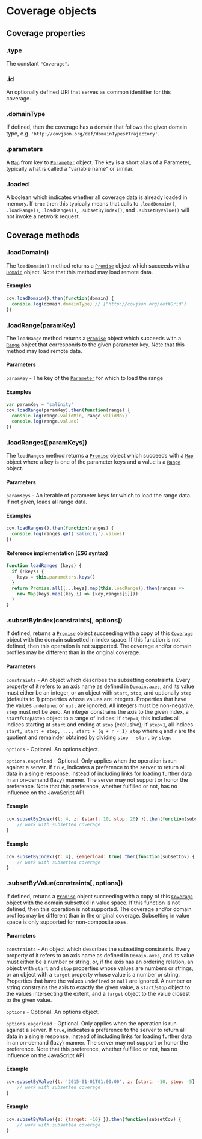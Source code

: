 # Coverage objects

## Coverage properties

### .type

The constant `"Coverage"`.

### .id

An optionally defined URI that serves as common identifier for this coverage.

### .domainType

If defined, then the coverage has a domain that follows the given domain type, e.g. `'http://covjson.org/def/domainTypes#Trajectory'`.

### .parameters

A [`Map`](https://developer.mozilla.org/de/docs/Web/JavaScript/Reference/Global_Objects/Map) from key to [`Parameter`](Parameter.md) object. The key is a short alias of a Parameter, typically what is called a "variable name" or similar.

### .loaded

A boolean which indicates whether all coverage data is already loaded in memory. If `true` then this typically means that calls to `.loadDomain()`, `.loadRange()`, `.loadRanges()`, `.subsetByIndex()`, and `.subsetByValue()` will not invoke a network request.

## Coverage methods

### .loadDomain()

The `loadDomain()` method returns a [`Promise`](https://developer.mozilla.org/de/docs/Web/JavaScript/Reference/Global_Objects/Promise) object which succeeds with a [`Domain`](Domain.md) object. Note that this method may load remote data.

#### Examples

```js
cov.loadDomain().then(function(domain) {
  console.log(domain.domainType) // ["http://covjson.org/def#Grid"]
})
```

### .loadRange(paramKey)

The `loadRange` method returns a [`Promise`](https://developer.mozilla.org/de/docs/Web/JavaScript/Reference/Global_Objects/Promise) object which succeeds with a [`Range`](Range.md) object that corresponds to the given parameter key. Note that this method may load remote data.

#### Parameters

`paramKey` - The key of the [`Parameter`](Parameter.md) for which to load the range

#### Examples

```js
var paramKey = 'salinity'
cov.loadRange(paramKey).then(function(range) {
  console.log(range.validMin, range.validMax)
  console.log(range.values)
})
```

### .loadRanges([paramKeys])

The `loadRanges` method returns a [`Promise`](https://developer.mozilla.org/de/docs/Web/JavaScript/Reference/Global_Objects/Promise) object which succeeds with a [`Map`](https://developer.mozilla.org/de/docs/Web/JavaScript/Reference/Global_Objects/Map) object where a key is one of the parameter keys and a value is a [`Range`](Range.md) object.

#### Parameters

`paramKeys` - An iterable of parameter keys for which to load the range data. If not given, loads all range data.

#### Examples

```js
cov.loadRanges().then(function(ranges) {
  console.log(ranges.get('salinity').values)
})
```

#### Reference implementation (ES6 syntax)

```js
function loadRanges (keys) {
  if (!keys) {
    keys = this.parameters.keys()
  }
  return Promise.all([...keys].map(this.loadRange)).then(ranges =>
    new Map(keys.map((key,i) => [key,ranges[i]]))
  )
}
```

### .subsetByIndex(constraints[, options])

If defined, returns a [`Promise`](https://developer.mozilla.org/de/docs/Web/JavaScript/Reference/Global_Objects/Promise) object succeeding with a copy of this [`Coverage`](Coverage.md) object with the domain subsetted in index space. If this function is not defined, then this operation is not supported. The coverage and/or domain profiles may be different than in the original coverage.

#### Parameters

`constraints` - An object which describes the subsetting constraints. Every property of it refers to an axis name as defined in `Domain.axes`, and its value must either be an integer, or an object with `start`, `stop`, and optionally `step` (defaults to 1) properties whose values are integers. Properties that have the values `undefined` or `null` are ignored. All integers must be non-negative, `step` must not be zero. An integer constrains the axis to the given index, a `start`/`stop`/`step` object to a range of indices: If `step=1`, this includes all indices starting at `start` and ending at `stop` (exclusive); if `step>1`, all indices `start, start + step, ..., start + (q + r - 1) step` where `q` and `r` are the quotient and remainder obtained by dividing `stop - start` by `step`.

`options` - Optional. An options object.

`options.eagerload` - Optional. Only applies when the operation is run against a server. If `true`, indicates a preference to the server to return all data in a single response, instead of including links for loading further data in an on-demand (lazy) manner. The server may not support or honor the preference. Note that this preference, whether fulfilled or not, has no influence on the JavaScript API.

#### Example

```js
cov.subsetByIndex({t: 4, z: {start: 10, stop: 20} }).then(function(subsetCov) {
    // work with subsetted coverage
}
```

#### Example

```js
cov.subsetByIndex({t: 4}, {eagerload: true).then(function(subsetCov) {
    // work with subsetted coverage
}
```

### .subsetByValue(constraints[, options])

If defined, returns a [`Promise`](https://developer.mozilla.org/de/docs/Web/JavaScript/Reference/Global_Objects/Promise) object succeeding with a copy of this [`Coverage`](Coverage.md) object with the domain subsetted in value space. If this function is not defined, then this operation is not supported. The coverage and/or domain profiles may be different than in the original coverage. Subsetting in value space is only supported for non-composite axes.

#### Parameters

`constraints` - An object which describes the subsetting constraints. Every property of it refers to an axis name as defined in `Domain.axes`, and its value must either be a number or string, or, if the axis has an ordering relation, an object with `start` and `stop` properties whose values are numbers or strings, or an object with a `target` property whose value is a number or string. Properties that have the values `undefined` or `null` are ignored. A number or string constrains the axis to exactly the given value, a `start`/`stop` object to the values intersecting the extent, and a `target` object to the value closest to the given value.

`options` - Optional. An options object.

`options.eagerload` - Optional. Only applies when the operation is run against a server. If `true`, indicates a preference to the server to return all data in a single response, instead of including links for loading further data in an on-demand (lazy) manner. The server may not support or honor the preference. Note that this preference, whether fulfilled or not, has no influence on the JavaScript API.

#### Example

```js
cov.subsetByValue({t: '2015-01-01T01:00:00', z: {start: -10, stop: -5} }).then(function(subsetCov) {
    // work with subsetted coverage
}
```

#### Example

```js
cov.subsetByValue({z: {target: -10} }).then(function(subsetCov) {
    // work with subsetted coverage
}
```

